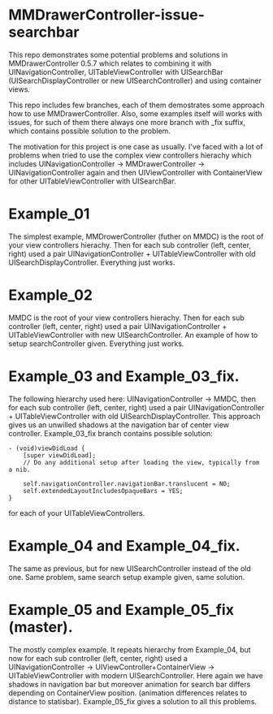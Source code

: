 # MMDrawerController-issue-searchbar
This repo demonstrates some potential problems and solutions in MMDrawerController 0.5.7 which relates to combining it with UINavigationController, UITableViewController with UISearchBar (UISearchDisplayController or new UISearchController) and using container views.

This repo includes few branches, each of them demostrates some approach how to use MMDrawerController. Also, some examples itself will works with issues, for such of them there always one more branch with _fix suffix, which contains possible solution to the problem.

The motivation for this project is one case as usually. I've faced with a lot of problems when tried to use the complex view controllers hierachy which includes UINavigationController -> MMDrawerController -> UINavigationController again and then UIViewController with ContainerView for other UITableViewController with UISearchBar. 

# Example_01

The simplest example, MMDrowerController (futher on MMDC) is the root of your view controllers hierachy. Then for each sub controller (left, center, right) used a pair UINavigationController + UITableViewController with old UISearchDisplayController. Everything just works.

# Example_02

MMDC is the root of your view controllers hierachy. Then for each sub controller (left, center, right) used a pair UINavigationController + UITableViewController with new UISearchController. An example of how to setup searchController given. Everything just works.

# Example_03 and Example_03_fix.

The following hierarchy used here: UINavigationController -> MMDC, then for each sub controller (left, center, right) used a pair UINavigationController + UITableViewController with old UISearchDisplayController. This approach gives us an unwilled shadows at the navigation bar of center view controller. Example_03_fix branch contains possible solution:

```objc
- (void)viewDidLoad {
    [super viewDidLoad];
    // Do any additional setup after loading the view, typically from a nib.

    self.navigationController.navigationBar.translucent = NO;
    self.extendedLayoutIncludesOpaqueBars = YES;
}
```

for each of your UITableViewControllers.

# Example_04 and Example_04_fix.

The same as previous, but for new UISearchController instead of the old one. Same problem, same search setup example given, same solution.

# Example_05 and Example_05_fix (master).

The mostly complex example. It repeats hierarchy from Example_04, but now for each sub controller (left, center, right) used a UINavigationController -> UIViewController+ContainerView -> UITableViewController with modern UISearchController. Here again we have shadows in navigation bar but moreover animation for search bar differs depending on ContainerView position. (animation differences relates to distance to statisbar). Example_05_fix gives a solution to all this problems.
